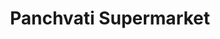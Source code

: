 ---
title: "Panchvati Supermarket"
url: /toronto/panchvati-supermarket-markham-road/
shop: supermarket
---
